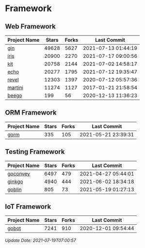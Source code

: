 # Framework

## Web Framework
| Project Name | Stars | Forks | Last Commit |
| ------------ | ----- | ----- | ----------- |
| [gin](https://github.com/gin-gonic/gin) | 49628 | 5627 | 2021-07-13 01:44:19 |
| [iris](https://github.com/kataras/iris) | 20900 | 2270 | 2021-07-17 09:00:56 |
| [kit](https://github.com/go-kit/kit) | 20758 | 2144 | 2021-07-02 14:58:17 |
| [echo](https://github.com/labstack/echo) | 20277 | 1795 | 2021-07-12 19:35:47 |
| [revel](https://github.com/revel/revel) | 12303 | 1397 | 2020-07-12 05:57:36 |
| [martini](https://github.com/go-martini/martini) | 11274 | 1127 | 2017-01-21 21:58:54 |
| [beego](https://github.com/astaxie/beego) | 199 | 56 | 2020-12-13 11:36:23 |

## ORM Framework
| Project Name | Stars | Forks | Last Commit |
| ------------ | ----- | ----- | ----------- |
| [gorm](https://github.com/jinzhu/gorm) | 335 | 105 | 2021-05-21 23:39:31 |

## Testing Framework
| Project Name | Stars | Forks | Last Commit |
| ------------ | ----- | ----- | ----------- |
| [goconvey](https://github.com/smartystreets/goconvey) | 6497 | 479 | 2021-04-27 05:44:01 |
| [ginkgo](https://github.com/onsi/ginkgo) | 4940 | 444 | 2021-06-02 18:34:18 |
| [goblin](https://github.com/franela/goblin) | 805 | 73 | 2021-05-19 01:27:13 |

## IoT Framework
| Project Name | Stars | Forks | Last Commit |
| ------------ | ----- | ----- | ----------- |
| [gobot](https://github.com/hybridgroup/gobot) | 7241 | 910 | 2020-12-01 09:54:44 |

*Update Date: 2021-07-19T07:00:57*